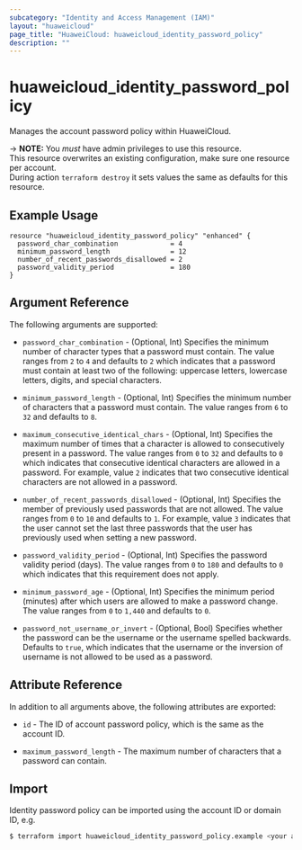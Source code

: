 ```yaml
---
subcategory: "Identity and Access Management (IAM)"
layout: "huaweicloud"
page_title: "HuaweiCloud: huaweicloud_identity_password_policy"
description: ""
---
```


# huaweicloud_identity_password_policy

Manages the account password policy within HuaweiCloud.

-> **NOTE:**
  You *must* have admin privileges to use this resource.  
  This resource overwrites an existing configuration, make sure one resource per account.  
  During action `terraform destroy` it sets values the same as defaults for this resource.

## Example Usage

```hcl
resource "huaweicloud_identity_password_policy" "enhanced" {
  password_char_combination             = 4
  minimum_password_length               = 12
  number_of_recent_passwords_disallowed = 2
  password_validity_period              = 180
}
```

## Argument Reference

The following arguments are supported:

* `password_char_combination` - (Optional, Int) Specifies the minimum number of character types that a password must contain.
  The value ranges from `2` to `4` and defaults to `2` which indicates that a password must contain at least two of the following:
  uppercase letters, lowercase letters, digits, and special characters.

* `minimum_password_length` - (Optional, Int) Specifies the minimum number of characters that a password must contain.
  The value ranges from `6` to `32` and defaults to `8`.

* `maximum_consecutive_identical_chars` - (Optional, Int) Specifies the maximum number of times that a character is allowed
  to consecutively present in a password. The value ranges from `0` to `32` and defaults to `0` which indicates that
  consecutive identical characters are allowed in a password. For example, value `2` indicates that two consecutive
  identical characters are not allowed in a password.

* `number_of_recent_passwords_disallowed` - (Optional, Int) Specifies the member of previously used passwords that are
  not allowed. The value ranges from `0` to `10` and defaults to `1`. For example, value `3` indicates that the user cannot
  set the last three passwords that the user has previously used when setting a new password.

* `password_validity_period` - (Optional, Int) Specifies the password validity period (days).
  The value ranges from `0` to `180` and defaults to `0` which indicates that this requirement does not apply.

* `minimum_password_age` - (Optional, Int) Specifies the minimum period (minutes) after which users are allowed to make
  a password change. The value ranges from `0` to `1,440` and defaults to `0`.

* `password_not_username_or_invert` - (Optional, Bool) Specifies whether the password can be the username or the username
  spelled backwards. Defaults to `true`, which indicates that the username or the inversion of username is not allowed to
  be used as a password.

## Attribute Reference

In addition to all arguments above, the following attributes are exported:

* `id` - The ID of account password policy, which is the same as the account ID.

* `maximum_password_length` - The maximum number of characters that a password can contain.

## Import

Identity password policy can be imported using the account ID or domain ID, e.g.

```bash
$ terraform import huaweicloud_identity_password_policy.example <your account ID>
```
